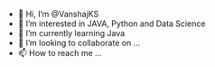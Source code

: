 - 👋 Hi, I’m @VanshajKS
- 👀 I’m interested in JAVA, Python and Data Science
- 🌱 I’m currently learning Java
- 💞️ I’m looking to collaborate on ...
- 📫 How to reach me ...

<!---
VanshajKS/VanshajKS is a ✨ special ✨ repository because its `README.md` (this file) appears on your GitHub profile.
You can click the Preview link to take a look at your changes.
--->
